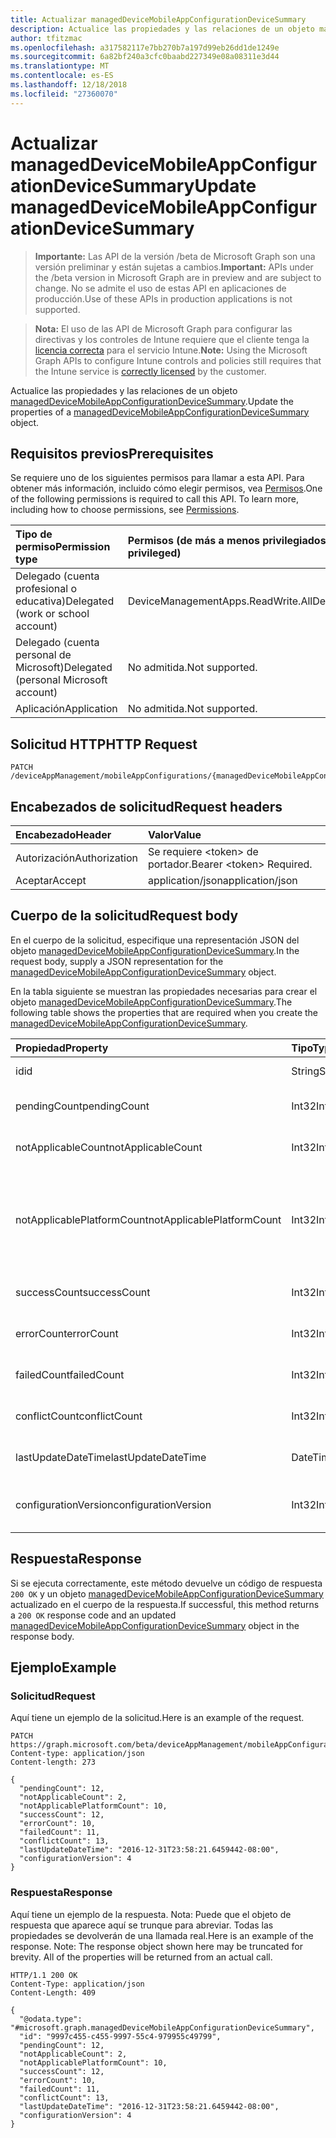 ```yaml
---
title: Actualizar managedDeviceMobileAppConfigurationDeviceSummary
description: Actualice las propiedades y las relaciones de un objeto managedDeviceMobileAppConfigurationDeviceSummary.
author: tfitzmac
ms.openlocfilehash: a317582117e7bb270b7a197d99eb26dd1de1249e
ms.sourcegitcommit: 6a82bf240a3cfc0baabd227349e08a08311e3d44
ms.translationtype: MT
ms.contentlocale: es-ES
ms.lasthandoff: 12/18/2018
ms.locfileid: "27360070"
---
```

# <a name="update-manageddevicemobileappconfigurationdevicesummary"></a><span data-ttu-id="70127-103">Actualizar managedDeviceMobileAppConfigurationDeviceSummary</span><span class="sxs-lookup"><span data-stu-id="70127-103">Update managedDeviceMobileAppConfigurationDeviceSummary</span></span>

> <span data-ttu-id="70127-104">**Importante:** Las API de la versión /beta de Microsoft Graph son una versión preliminar y están sujetas a cambios.</span><span class="sxs-lookup"><span data-stu-id="70127-104">**Important:** APIs under the /beta version in Microsoft Graph are in preview and are subject to change.</span></span> <span data-ttu-id="70127-105">No se admite el uso de estas API en aplicaciones de producción.</span><span class="sxs-lookup"><span data-stu-id="70127-105">Use of these APIs in production applications is not supported.</span></span>

> <span data-ttu-id="70127-106">**Nota:** El uso de las API de Microsoft Graph para configurar las directivas y los controles de Intune requiere que el cliente tenga la [licencia correcta](https://go.microsoft.com/fwlink/?linkid=839381) para el servicio Intune.</span><span class="sxs-lookup"><span data-stu-id="70127-106">**Note:** Using the Microsoft Graph APIs to configure Intune controls and policies still requires that the Intune service is [correctly licensed](https://go.microsoft.com/fwlink/?linkid=839381) by the customer.</span></span>

<span data-ttu-id="70127-107">Actualice las propiedades y las relaciones de un objeto [managedDeviceMobileAppConfigurationDeviceSummary](../resources/intune-apps-manageddevicemobileappconfigurationdevicesummary.md).</span><span class="sxs-lookup"><span data-stu-id="70127-107">Update the properties of a [managedDeviceMobileAppConfigurationDeviceSummary](../resources/intune-apps-manageddevicemobileappconfigurationdevicesummary.md) object.</span></span>
## <a name="prerequisites"></a><span data-ttu-id="70127-108">Requisitos previos</span><span class="sxs-lookup"><span data-stu-id="70127-108">Prerequisites</span></span>
<span data-ttu-id="70127-p102">Se requiere uno de los siguientes permisos para llamar a esta API. Para obtener más información, incluido cómo elegir permisos, vea [Permisos](/graph/permissions-reference).</span><span class="sxs-lookup"><span data-stu-id="70127-p102">One of the following permissions is required to call this API. To learn more, including how to choose permissions, see [Permissions](/graph/permissions-reference).</span></span>

|<span data-ttu-id="70127-111">Tipo de permiso</span><span class="sxs-lookup"><span data-stu-id="70127-111">Permission type</span></span>|<span data-ttu-id="70127-112">Permisos (de más a menos privilegiados)</span><span class="sxs-lookup"><span data-stu-id="70127-112">Permissions (from most to least privileged)</span></span>|
|:---|:---|
|<span data-ttu-id="70127-113">Delegado (cuenta profesional o educativa)</span><span class="sxs-lookup"><span data-stu-id="70127-113">Delegated (work or school account)</span></span>|<span data-ttu-id="70127-114">DeviceManagementApps.ReadWrite.All</span><span class="sxs-lookup"><span data-stu-id="70127-114">DeviceManagementApps.ReadWrite.All</span></span>|
|<span data-ttu-id="70127-115">Delegado (cuenta personal de Microsoft)</span><span class="sxs-lookup"><span data-stu-id="70127-115">Delegated (personal Microsoft account)</span></span>|<span data-ttu-id="70127-116">No admitida.</span><span class="sxs-lookup"><span data-stu-id="70127-116">Not supported.</span></span>|
|<span data-ttu-id="70127-117">Aplicación</span><span class="sxs-lookup"><span data-stu-id="70127-117">Application</span></span>|<span data-ttu-id="70127-118">No admitida.</span><span class="sxs-lookup"><span data-stu-id="70127-118">Not supported.</span></span>|

## <a name="http-request"></a><span data-ttu-id="70127-119">Solicitud HTTP</span><span class="sxs-lookup"><span data-stu-id="70127-119">HTTP Request</span></span>
<!-- {
  "blockType": "ignored"
}
-->
``` http
PATCH /deviceAppManagement/mobileAppConfigurations/{managedDeviceMobileAppConfigurationId}/deviceStatusSummary
```

## <a name="request-headers"></a><span data-ttu-id="70127-120">Encabezados de solicitud</span><span class="sxs-lookup"><span data-stu-id="70127-120">Request headers</span></span>
|<span data-ttu-id="70127-121">Encabezado</span><span class="sxs-lookup"><span data-stu-id="70127-121">Header</span></span>|<span data-ttu-id="70127-122">Valor</span><span class="sxs-lookup"><span data-stu-id="70127-122">Value</span></span>|
|:---|:---|
|<span data-ttu-id="70127-123">Autorización</span><span class="sxs-lookup"><span data-stu-id="70127-123">Authorization</span></span>|<span data-ttu-id="70127-124">Se requiere &lt;token&gt; de portador.</span><span class="sxs-lookup"><span data-stu-id="70127-124">Bearer &lt;token&gt; Required.</span></span>|
|<span data-ttu-id="70127-125">Aceptar</span><span class="sxs-lookup"><span data-stu-id="70127-125">Accept</span></span>|<span data-ttu-id="70127-126">application/json</span><span class="sxs-lookup"><span data-stu-id="70127-126">application/json</span></span>|

## <a name="request-body"></a><span data-ttu-id="70127-127">Cuerpo de la solicitud</span><span class="sxs-lookup"><span data-stu-id="70127-127">Request body</span></span>
<span data-ttu-id="70127-128">En el cuerpo de la solicitud, especifique una representación JSON del objeto [managedDeviceMobileAppConfigurationDeviceSummary](../resources/intune-apps-manageddevicemobileappconfigurationdevicesummary.md).</span><span class="sxs-lookup"><span data-stu-id="70127-128">In the request body, supply a JSON representation for the [managedDeviceMobileAppConfigurationDeviceSummary](../resources/intune-apps-manageddevicemobileappconfigurationdevicesummary.md) object.</span></span>

<span data-ttu-id="70127-129">En la tabla siguiente se muestran las propiedades necesarias para crear el objeto [managedDeviceMobileAppConfigurationDeviceSummary](../resources/intune-apps-manageddevicemobileappconfigurationdevicesummary.md).</span><span class="sxs-lookup"><span data-stu-id="70127-129">The following table shows the properties that are required when you create the [managedDeviceMobileAppConfigurationDeviceSummary](../resources/intune-apps-manageddevicemobileappconfigurationdevicesummary.md).</span></span>

|<span data-ttu-id="70127-130">Propiedad</span><span class="sxs-lookup"><span data-stu-id="70127-130">Property</span></span>|<span data-ttu-id="70127-131">Tipo</span><span class="sxs-lookup"><span data-stu-id="70127-131">Type</span></span>|<span data-ttu-id="70127-132">Descripción</span><span class="sxs-lookup"><span data-stu-id="70127-132">Description</span></span>|
|:---|:---|:---|
|<span data-ttu-id="70127-133">id</span><span class="sxs-lookup"><span data-stu-id="70127-133">id</span></span>|<span data-ttu-id="70127-134">String</span><span class="sxs-lookup"><span data-stu-id="70127-134">String</span></span>|<span data-ttu-id="70127-135">Clave de la entidad.</span><span class="sxs-lookup"><span data-stu-id="70127-135">Key of the entity.</span></span>|
|<span data-ttu-id="70127-136">pendingCount</span><span class="sxs-lookup"><span data-stu-id="70127-136">pendingCount</span></span>|<span data-ttu-id="70127-137">Int32</span><span class="sxs-lookup"><span data-stu-id="70127-137">Int32</span></span>|<span data-ttu-id="70127-138">Número de dispositivos pendientes</span><span class="sxs-lookup"><span data-stu-id="70127-138">Number of pending devices</span></span>|
|<span data-ttu-id="70127-139">notApplicableCount</span><span class="sxs-lookup"><span data-stu-id="70127-139">notApplicableCount</span></span>|<span data-ttu-id="70127-140">Int32</span><span class="sxs-lookup"><span data-stu-id="70127-140">Int32</span></span>|<span data-ttu-id="70127-141">Número de dispositivos no aplicables</span><span class="sxs-lookup"><span data-stu-id="70127-141">Number of not applicable devices</span></span>|
|<span data-ttu-id="70127-142">notApplicablePlatformCount</span><span class="sxs-lookup"><span data-stu-id="70127-142">notApplicablePlatformCount</span></span>|<span data-ttu-id="70127-143">Int32</span><span class="sxs-lookup"><span data-stu-id="70127-143">Int32</span></span>|<span data-ttu-id="70127-144">Número de dispositivos no aplicables debido a la plataforma de error de coincidencia y la directiva</span><span class="sxs-lookup"><span data-stu-id="70127-144">Number of not applicable devices due to mismatch platform and policy</span></span>|
|<span data-ttu-id="70127-145">successCount</span><span class="sxs-lookup"><span data-stu-id="70127-145">successCount</span></span>|<span data-ttu-id="70127-146">Int32</span><span class="sxs-lookup"><span data-stu-id="70127-146">Int32</span></span>|<span data-ttu-id="70127-147">Número de dispositivos correctos</span><span class="sxs-lookup"><span data-stu-id="70127-147">Number of succeeded devices</span></span>|
|<span data-ttu-id="70127-148">errorCount</span><span class="sxs-lookup"><span data-stu-id="70127-148">errorCount</span></span>|<span data-ttu-id="70127-149">Int32</span><span class="sxs-lookup"><span data-stu-id="70127-149">Int32</span></span>|<span data-ttu-id="70127-150">Número de dispositivos con error</span><span class="sxs-lookup"><span data-stu-id="70127-150">Number of error devices</span></span>|
|<span data-ttu-id="70127-151">failedCount</span><span class="sxs-lookup"><span data-stu-id="70127-151">failedCount</span></span>|<span data-ttu-id="70127-152">Int32</span><span class="sxs-lookup"><span data-stu-id="70127-152">Int32</span></span>|<span data-ttu-id="70127-153">Número de dispositivos erróneos</span><span class="sxs-lookup"><span data-stu-id="70127-153">Number of failed devices</span></span>|
|<span data-ttu-id="70127-154">conflictCount</span><span class="sxs-lookup"><span data-stu-id="70127-154">conflictCount</span></span>|<span data-ttu-id="70127-155">Int32</span><span class="sxs-lookup"><span data-stu-id="70127-155">Int32</span></span>|<span data-ttu-id="70127-156">Número de dispositivos en conflicto</span><span class="sxs-lookup"><span data-stu-id="70127-156">Number of devices in conflict</span></span>|
|<span data-ttu-id="70127-157">lastUpdateDateTime</span><span class="sxs-lookup"><span data-stu-id="70127-157">lastUpdateDateTime</span></span>|<span data-ttu-id="70127-158">DateTimeOffset</span><span class="sxs-lookup"><span data-stu-id="70127-158">DateTimeOffset</span></span>|<span data-ttu-id="70127-159">Última hora de actualización</span><span class="sxs-lookup"><span data-stu-id="70127-159">Last update time</span></span>|
|<span data-ttu-id="70127-160">configurationVersion</span><span class="sxs-lookup"><span data-stu-id="70127-160">configurationVersion</span></span>|<span data-ttu-id="70127-161">Int32</span><span class="sxs-lookup"><span data-stu-id="70127-161">Int32</span></span>|<span data-ttu-id="70127-162">Versión de la directiva para esa información general</span><span class="sxs-lookup"><span data-stu-id="70127-162">Version of the policy for that overview</span></span>|



## <a name="response"></a><span data-ttu-id="70127-163">Respuesta</span><span class="sxs-lookup"><span data-stu-id="70127-163">Response</span></span>
<span data-ttu-id="70127-164">Si se ejecuta correctamente, este método devuelve un código de respuesta `200 OK` y un objeto [managedDeviceMobileAppConfigurationDeviceSummary](../resources/intune-apps-manageddevicemobileappconfigurationdevicesummary.md) actualizado en el cuerpo de la respuesta.</span><span class="sxs-lookup"><span data-stu-id="70127-164">If successful, this method returns a `200 OK` response code and an updated [managedDeviceMobileAppConfigurationDeviceSummary](../resources/intune-apps-manageddevicemobileappconfigurationdevicesummary.md) object in the response body.</span></span>

## <a name="example"></a><span data-ttu-id="70127-165">Ejemplo</span><span class="sxs-lookup"><span data-stu-id="70127-165">Example</span></span>
### <a name="request"></a><span data-ttu-id="70127-166">Solicitud</span><span class="sxs-lookup"><span data-stu-id="70127-166">Request</span></span>
<span data-ttu-id="70127-167">Aquí tiene un ejemplo de la solicitud.</span><span class="sxs-lookup"><span data-stu-id="70127-167">Here is an example of the request.</span></span>
``` http
PATCH https://graph.microsoft.com/beta/deviceAppManagement/mobileAppConfigurations/{managedDeviceMobileAppConfigurationId}/deviceStatusSummary
Content-type: application/json
Content-length: 273

{
  "pendingCount": 12,
  "notApplicableCount": 2,
  "notApplicablePlatformCount": 10,
  "successCount": 12,
  "errorCount": 10,
  "failedCount": 11,
  "conflictCount": 13,
  "lastUpdateDateTime": "2016-12-31T23:58:21.6459442-08:00",
  "configurationVersion": 4
}
```

### <a name="response"></a><span data-ttu-id="70127-168">Respuesta</span><span class="sxs-lookup"><span data-stu-id="70127-168">Response</span></span>
<span data-ttu-id="70127-p103">Aquí tiene un ejemplo de la respuesta. Nota: Puede que el objeto de respuesta que aparece aquí se trunque para abreviar. Todas las propiedades se devolverán de una llamada real.</span><span class="sxs-lookup"><span data-stu-id="70127-p103">Here is an example of the response. Note: The response object shown here may be truncated for brevity. All of the properties will be returned from an actual call.</span></span>
``` http
HTTP/1.1 200 OK
Content-Type: application/json
Content-Length: 409

{
  "@odata.type": "#microsoft.graph.managedDeviceMobileAppConfigurationDeviceSummary",
  "id": "9997c455-c455-9997-55c4-979955c49799",
  "pendingCount": 12,
  "notApplicableCount": 2,
  "notApplicablePlatformCount": 10,
  "successCount": 12,
  "errorCount": 10,
  "failedCount": 11,
  "conflictCount": 13,
  "lastUpdateDateTime": "2016-12-31T23:58:21.6459442-08:00",
  "configurationVersion": 4
}
```





